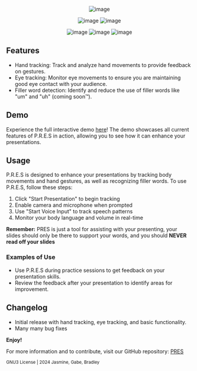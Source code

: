 <p align="center">
  <img src="https://github.com/Jasminestrone/P.R.E.S/blob/main/js-ai-body-tracker-master/tinypres2.png" alt="image">
  </p>
<p align="center">
<img src="https://img.shields.io/badge/Releases-Beta_3-blue" alt="image">
<img src="https://img.shields.io/badge/Build-12/16/24-blue" alt="image">
</p>
<p align="center">
<img src="https://img.shields.io/badge/javascript-%23323330.svg?style=for-the-badge&logo=javascript&logoColor=%23F7DF1E" alt="image">
<img src="https://img.shields.io/badge/html5-%23E34F26.svg?style=for-the-badge&logo=html5&logoColor=white" alt="image">
<img src="https://img.shields.io/badge/css3-%231572B6.svg?style=for-the-badge&logo=css3&logoColor=white" alt="image">
</p>

## Features
- Hand tracking: Track and analyze hand movements to provide feedback on gestures.
- Eye tracking: Monitor eye movements to ensure you are maintaining good eye contact with your audience.
- Filler word detection: Identify and reduce the use of filler words like "um" and "uh" (coming soon™).

## Demo
Experience the full interactive demo [here](https://presnuvu.netlify.app/js-ai-body-tracker-master/index.html)! The demo showcases all current features of P.R.E.S in action, allowing you to see how it can enhance your presentations.

## Usage
P.R.E.S is designed to enhance your presentations by tracking body movements and hand gestures, as well as recognizing filler words. To use P.R.E.S, follow these steps:
1. Click "Start Presentation" to begin tracking
2. Enable camera and microphone when prompted
3. Use "Start Voice Input" to track speech patterns
4. Monitor your body language and volume in real-time

**Remember:** PRES is just a tool for assisting with your presenting, your slides should only be there to support your words, and you should **NEVER read off your slides**

### Examples of Use
- Use P.R.E.S during practice sessions to get feedback on your presentation skills.
- Review the feedback after your presentation to identify areas for improvement.


## Changelog
- Initial release with hand tracking, eye tracking, and basic functionality.
- Many many bug fixes

**Enjoy!**

For more information and to contribute, visit our GitHub repository: [PRES](https://github.com/Jasminestrone/P.R.E.S)

<sub>GNU3 License | 2024 Jasmine, Gabe, Bradley</sub>